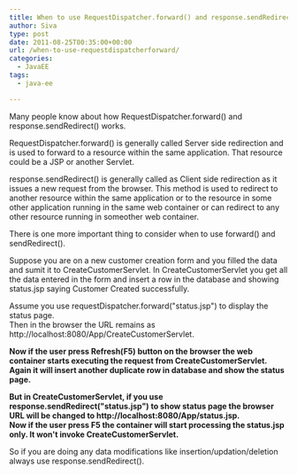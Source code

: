 ```yaml
---
title: When to use RequestDispatcher.forward() and response.sendRedirect()?
author: Siva
type: post
date: 2011-08-25T00:35:00+00:00
url: /when-to-use-requestdispatcherforward/
categories:
  - JavaEE
tags:
  - java-ee

---
```

Many people know about how RequestDispatcher.forward() and response.sendRedirect() works.

RequestDispatcher.forward() is generally called Server side redirection and is used to forward to a resource within the same application. That resource could be a JSP or another Servlet.

response.sendRedirect() is generally called as Client side redirection as it issues a new request from the browser. This method is used to redirect to another resource within the same application or to the resource in some other application running in the same web container or can redirect to any other resource running in someother web container.

There is one more important thing to consider when to use forward() and sendRedirect().

Suppose you are on a new customer creation form and you filled the data and sumit it to CreateCustomerServlet. In CreateCustomerServlet you get all the data entered in the form and insert a row in the database and showing status.jsp saying Customer Created successfully.

Assume you use requestDispatcher.forward("status.jsp") to display the status page.  
Then in the browser the URL remains as http://localhost:8080/App/CreateCustomerServlet.

**Now if the user press Refresh(F5) button on the browser the web container starts executing the request from CreateCustomerServlet. Again it will insert another duplicate row in database and show the status page.**

**But in CreateCustomerServlet, if you use response.sendRedirect("status.jsp") to show status page the browser URL will be changed to http://localhost:8080/App/status.jsp.  
Now if the user press F5 the container will start processing the status.jsp only. It won't invoke CreateCustomerServlet.**

So if you are doing any data modifications like insertion/updation/deletion always use response.sendRedirect().
